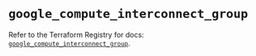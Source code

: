 # `google_compute_interconnect_group`

Refer to the Terraform Registry for docs: [`google_compute_interconnect_group`](https://registry.terraform.io/providers/hashicorp/google/6.49.0/docs/resources/compute_interconnect_group).
